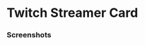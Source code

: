 # Twitch Streamer Card
### Screenshots
<div align="center">    
    <img src="https://github.com/FikretGezer/WebDevProjects/assets/64322071/57b1ec3d-ba26-4403-8595-cffbaaadf6ef" alt="" />
</div>
